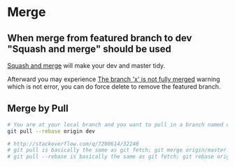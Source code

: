 # Merge

## When merge from featured branch to dev "Squash and merge" should be used

[Squash and merge](https://help.github.com/articles/about-pull-request-merges/#squash-and-merge-your-pull-request-commits) will make your dev and master tidy.

Afterward you may experience [The branch 'x' is not fully merged](https://stackoverflow.com/questions/7548926/git-and-the-branch-x-is-not-fully-merged-error) warning which is not error, you can do force delete to remove the featured branch.

## Merge by Pull

```bash
# You are at your local branch and you want to pull in a branch named dev from remote
git pull --rebase origin dev

# http://stackoverflow.com/q/7200614/32240
# git pull is basically the same as git fetch; git merge origin/master.
# git pull --rebase is basically the same as git fetch; git rebase origin/master.
```
